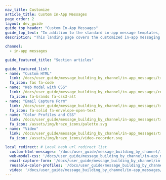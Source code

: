 ```yaml
---
nav_title: Customize
article_title: Custom In-App Messages
page_order: 2
layout: dev_guide
guide_top_header: "Custom In-App Messages"
guide_top_text: "In addition to the standard in-app message templates, Braze also offers customized messaging templates that allow custom HTML, modals with custom CSS, email capture forms, video, and more."
description: "This landing page covers the customized in-app messaging templates that allow custom HTML, modals with custom CSS, video, email capture forms, and more."

channel:
  - in-app messages

guide_featured_title: "Section articles"

guide_featured_list:
- name: "Custom HTML"
  link: /docs/user_guide/message_building_by_channel/in-app_messages/traditional/customize/html_in-app_messages/
  fa_icon: fas fa-code
- name: "Web Modal with CSS"
  link: /docs/user_guide/message_building_by_channel/in-app_messages/customize/color_profiles_and_css/#web-modal-css
  fa_icon: fa-brands fa-css3-alt
- name: "Email Capture Form"
  link: /docs/user_guide/message_building_by_channel/in-app_messages/traditional/customize/email_capture_form/
  fa_icon: fa-solid fa-envelope-open-text
- name: "Color Profiles and CSS"
  link: /docs/user_guide/message_building_by_channel/in-app_messages/traditional/customize/color_profiles_and_css/
  fa_icon: /assets/img/braze_icons/palette.svg
- name: "Video"
  link: /docs/user_guide/message_building_by_channel/in-app_messages/traditional/customize/video/
  fa_icon: /assets/img/braze_icons/video-recorder.svg

local_redirect: # Local hash url redirect list
  custom-html-messages: '/docs/user_guide/message_building_by_channel/in-app_messages/traditional/customize/html_in-app_messages/'
  web-modal-css: '/docs/user_guide/message_building_by_channel/in-app_messages/traditional/customize/modal_with_css'
  email-capture-form: '/docs/user_guide/message_building_by_channel/in-app_messages/traditional/customize/email_capture_form/'
  reusable-color-profiles: '/docs/user_guide/message_building_by_channel/in-app_messages/customize/color_profiles_and_css/#web-modal-css'
  video: '/docs/user_guide/message_building_by_channel/in-app_messages/traditional/customize/video'
---
```

<br><br>